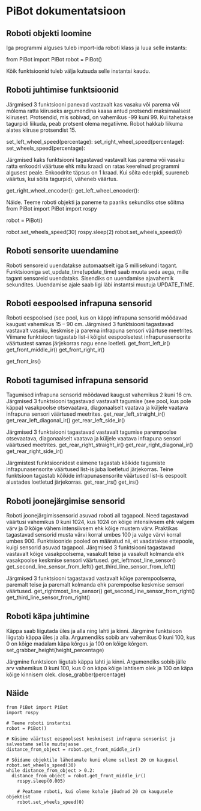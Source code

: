 # PiBot dokumentatsioon

## Roboti objekti loomine

Iga programmi alguses tuleb import-ida roboti klass ja luua selle instants:

from PiBot import PiBot
robot = PiBot()

Kõik funktsioonid tuleb välja kutsuda selle instantsi kaudu.

## Roboti juhtimise funktsioonid

Järgmised 3 funktsiooni panevad vastavalt kas vasaku või parema või mõlema ratta kiiruseks argumendina kaasa antud protsendi maksimaalsest kiirusest. Protsendid, mis sobivad, on vahemikus -99 kuni 99. Kui tahetakse tagurpidi liikuda, peab protsent olema negatiivne. Robot hakkab liikuma alates kiiruse protsendist 15.

set_left_wheel_speed(percentage):
set_right_wheel_speed(percentage):
set_wheels_speed(percentage):

Järgmised kaks funktsiooni tagastavad vastavalt kas parema või vasaku ratta enkoodri väärtuse ehk mitu kraadi on ratas keerelnud programmi algusest peale. Enkoodrite täpsus on 1 kraad. Kui sõita ederpidi, suureneb väärtus, kui sõita tagurpidi, väheneb väärtus.

get_right_wheel_encoder():
get_left_wheel_encoder():

Näide. Teeme roboti objekti ja paneme ta paariks sekundiks otse sõitma
from PiBot import PiBot
import rospy

robot = PiBot()

robot.set_wheels_speed(30)
rospy.sleep(2)
robot.set_wheels_speed(0)

## Roboti sensorite uuendamine
Roboti sensoreid uuendatakse automaatselt iga 5 millisekundi tagant. Funktsiooniga
set_update_time(update_time)
saab muuta seda aega, mille tagant sensoreid uuendataks. Sisendiks on uuendamise ajavahemik sekundites. Uuendamise ajale saab ligi läbi instantsi muutuja UPDATE_TIME.

## Roboti eespoolsed infrapuna sensorid
Roboti eespoolsed (see pool, kus on käpp) infrapuna sensorid mõõdavad kaugust vahemikus 15 – 90 cm. Järgmised 3 funktsiooni tagastavad vastavalt vasaku, keskmise ja parema infrapuna sensori väärtuse meetrites. Viimane funktsioon tagastab list-i kõigist eespoolsetest infrapunasensorite väärtustest samas järjekorras nagu enne loetleti.
get_front_left_ir()
get_front_middle_ir()
get_front_right_ir()

get_front_irs()

## Roboti tagumised infrapuna sensorid
Tagumised infrapuna sensorid mõõdavad kaugust vahemikus 2 kuni 16 cm.
Järgmised 3 funktsiooni tagastavad vastavalt tagumise (see pool, kus pole käppa) vasakpoolse otsevaatava, diagonaalselt vaatava ja küljele vaatava infrapuna sensori väärtused meetrites.
get_rear_left_straight_ir()
get_rear_left_diagonal_ir()
get_rear_left_side_ir()

Järgmised 3 funktsiooni tagastavad vastavalt tagumise parempoolse otsevaatava, diagonaalselt vaatava ja küljele vaatava infrapuna sensori väärtused meetrites.
get_rear_right_straight_ir()
get_rear_right_diagonal_ir()
get_rear_right_side_ir()

Järgmistest funktsioonidest esimene tagastab kõikide tagumiste infrapunasensorite väärtused list-is juba loetletud järjekorras. Teine funktsioon tagastab kõikide infrapunasensorite väärtused list-is eespoolt alustades loetletud järjekorras.
get_rear_irs()
get_irs()

## Roboti joonejärgimise sensorid
Roboti joonejärgimissensorid asuvad roboti all tagapool. Need tagastavad väärtusi vahemikus 0 kuni 1024, kus 1024 on kõige intensiivsem ehk valgem värv ja 0 kõige vähem intensiivsem ehk kõige mustem värv. Praktikas tagastavad sensorid musta värvi korral umbes 100 ja valge värvi korral umbes 900.
Funktsioonide pooled on määratud nii, et vaadatakse ettepoole, kuigi sensorid asuvad tagapool.
Järgmised 3 funktsiooni tagastavad vastavalt kõige vasakpoolsema, vasakult teise ja vasakult kolmanda ehk vasakpoolse keskmise sensori väärtused.
get_leftmost_line_sensor()
get_second_line_sensor_from_left()
get_third_line_sensor_from_left()

Järgmised 3 funktsiooni tagastavad vastavalt kõige parempoolsema, paremalt teise ja paremalt kolmanda ehk parempoolse keskmise sensori väärtused.
get_rightmost_line_sensor()
get_second_line_sensor_from_right()
get_third_line_sensor_from_right()


## Roboti käpa juhtimine
Käppa saab liigutada üles ja alla ning lahti ja kinni.
Järgmine funktsioon liigutab käppa üles ja alla. Argumendiks sobib arv vahemikus 0 kuni 100, kus 0 on kõige madalam käpa kõrgus ja 100 on kõige kõrgem.
set_grabber_height(height_percentage)

Järgmine funktsioon liigutab käppa lahti ja kinni. Argumendiks sobib jälle arv vahemikus 0 kuni 100, kus 0 on käpa kõige lahtisem olek ja 100 on käpa kõige kinnisem olek.
close_grabber(percentage)

## Näide
```
from PiBot import PiBot
import rospy

# Teeme roboti instantsi
robot = PiBot()

# Küsime väärtust eespoolsest keskmisest infrapuna sensorist ja salvestame selle muutujasse
distance_from_object = robot.get_front_middle_ir()

# Sõidame objektile lähedamale kuni oleme sellest 20 cm kaugusel
robot.set_wheels_speed(30)
while distance_from_object > 0.2:
  distance_from_object = robot.get_front_middle_ir()
    rospy.sleep(0.005)
    
    # Peatame roboti, kui oleme kohale jõudnud 20 cm kaugusele objektist
    robot.set_wheels_speed(0)
```
